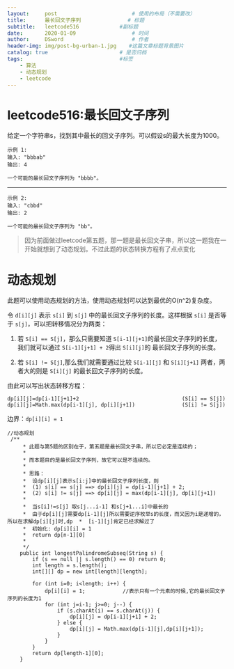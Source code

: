 ```yaml
---
layout:     post                        # 使用的布局（不需要改）
title:      最长回文子序列               # 标题 
subtitle:   leetcode516             #副标题
date:       2020-01-09                  # 时间
author:     DSword                      # 作者
header-img: img/post-bg-urban-1.jpg    #这篇文章标题背景图片
catalog: true                       # 是否归档
tags:                               #标签
    - 算法
    - 动态规划
    - leetcode
---
```



#  leetcode516:最长回文子序列

给定一个字符串s，找到其中最长的回文子序列。可以假设s的最大长度为1000。

    示例 1:
    输入: "bbbab"
    输出: 4

    一个可能的最长回文子序列为 "bbbb"。
---
    示例 2:
    输入: "cbbd"
    输出: 2

    一个可能的最长回文子序列为 "bb"。

> 因为前面做过leetcode第五题，那一题是最长回文子串，所以这一题我在一开始就想到了动态规划。不过此题的状态转换方程有了点点变化

#  动态规划

此题可以使用动态规划的方法，使用动态规划可以达到最优的O(n^2)复杂度。

令 `d[i][j]` 表示 `s[i]` 到 `s[j]` 中的最长回文子序列的长度。这样根据 `s[i]` 是否等于 `s[j]`，可以把转移情况分为两类：
1. 若 `S[i] == S[j]`，那么只需要知道 `S[i-1][j+1]`的最长回文子序列的长度，我们就可以通过 `S[i-1][j+1] + 2`得出 `S[i][j]`的
最长回文子序列的长度。

2. 若 `S[i] != S[j]`,那么我们就需要通过比较 `S[i-1][j]` 和 `S[i][j+1]` 两者，两者大的则是 `S[i][j]` 的最长回文子序列的长度。

由此可以写出状态转移方程：

    dp[i][j]=dp[i-1][j+1]+2                                 (S[i] == S[j])
    dp[i][j]=Math.max(dp[i-1][j], dp[i][j+1])               (S[i] != S[j])

边界：`dp[i][i] = 1`


```
//动态规划
 /**
     * 此题与第5题的区别在于，第五题是最长回文子串，所以它必定是连续的；
     *
     * 而本题目的是最长回文子序列，故它可以是不连续的。
     *
     * 思路：
     *  设dp[i][j]表示s[i:j]中的最长回文子序列长度，则
     *  (1) s[i] == s[j] ==> dp[i][j] = dp[i-1][j+1] + 2;
     *  (2) s[i] != s[j] ==> dp[i][j] = max(dp[i-1][j], dp[i][j+1])
     *
     *  当s[i]!=s[j] 取s[j...i-1] 和s[j+1...i]中最长的
     *  由于dp[i][j]需要dp[i-1][j]所以需要逆序枚举s的长度，而又因为i是递增的，所以在求解dp[i][j]时,dp  *  [i-1][j]肯定已经求解过了
     *  初始化: dp[i][i] = 1
     *  return dp[n-1][0]
     *
     */
    public int longestPalindromeSubseq(String s) {
        if (s == null || s.length() == 0) return 0;
        int length = s.length();
        int[][] dp = new int[length][length];

        for (int i=0; i<length; i++) {
            dp[i][i] = 1;            //表示只有一个元素的时候,它的最长回文子序列的长度为1
            for (int j=i-1; j>=0; j--) {
                if (s.charAt(i) == s.charAt(j)) {
                    dp[i][j] = dp[i-1][j+1] + 2;
                } else {
                    dp[i][j] = Math.max(dp[i-1][j],dp[i][j+1]);
                }
            }
        }
        return dp[length-1][0];
    }
```